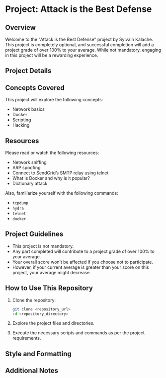 # Project: Attack is the Best Defense

## Overview

Welcome to the "Attack is the Best Defense" project by Sylvain Kalache. This project is completely optional, and successful completion will add a project grade of over 100% to your average. While not mandatory, engaging in this project will be a rewarding experience.

## Project Details


## Concepts Covered

This project will explore the following concepts:

- Network basics
- Docker
- Scripting
- Hacking

## Resources

Please read or watch the following resources:

- Network sniffing
- ARP spoofing
- Connect to SendGrid’s SMTP relay using telnet
- What is Docker and why is it popular?
- Dictionary attack

Also, familiarize yourself with the following commands:

- `tcpdump`
- `hydra`
- `telnet`
- `docker`

## Project Guidelines

- This project is not mandatory.
- Any part completed will contribute to a project grade of over 100% to your average.
- Your overall score won’t be affected if you choose not to participate.
- However, if your current average is greater than your score on this project, your average might decrease.

## How to Use This Repository

1. Clone the repository:

    ```bash
    git clone <repository_url>
    cd <repository_directory>
    ```

2. Explore the project files and directories.

3. Execute the necessary scripts and commands as per the project requirements.

## Style and Formatting


## Additional Notes
